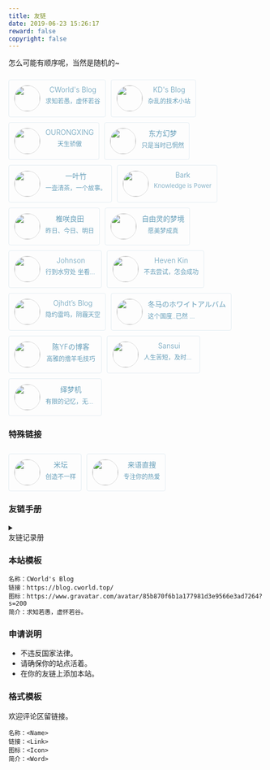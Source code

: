 ```yaml
---
title: 友链
date: 2019-06-23 15:26:17
reward: false
copyright: false
---
```


怎么可能有顺序呢，当然是随机的~

<div class="friends">
    <a class="brick" href="https://blog.cworld.top/">
        <img class="blog-avatar" src="https://www.gravatar.com/avatar/85b870f6b1a177981d3e9566e3ad7264?s=200">
        <div class="container">
            <div class="name">CWorld's Blog</div>
            <div class="motto">求知若愚，虚怀若谷</div>
        </div>
    </a>
    <a class="brick" href="https://www.kindyear.cn">
        <img class="blog-avatar" src="https://www.kindyear.cn/wp-content/uploads/2020/02/%E5%A4%B4%E5%83%8F.png">
        <div class="container">
            <div class="name">KD's Blog</div>
            <div class="motto">杂乱的技术小站</div>
        </div>
    </a>
    <a class="brick" href="https://orxing.top">
        <img class="blog-avatar" src="https://orxing.top/img/avatar.jpg">
        <div class="container">
            <div class="name">OURONGXING</div>
            <div class="motto">天生骄傲</div>
        </div>
    </a>
    <a class="brick" href="https://blog.badapple.pro/">
        <img class="blog-avatar" src="https://secure.gravatar.com/avatar/dbccf13f3f9601f2b33ae81ddf6444ae?s=640">
        <div class="container">
            <div class="name">东方幻梦</div>
            <div class="motto">只是当时已惘然</div>
        </div>
    </a>
    <a class="brick" href="https://meyyz.cn/">
        <img class="blog-avatar" src="https://gravatar.loli.net/avatar/826f52e5853ce0ee454f9c9843be2c04?size=80&d=https%3a%2f%2fgravatar.loli.net%2favatar%2f9e63c80900d106cbbec5a9f4ea433a3e.jpg%3fsize%3d80">
        <div class="container">
            <div class="name">一叶竹</div>
            <div class="motto">一壶清茶，一个故事。</div>
        </div>
    </a>
    <a class="brick" href="https://guguga.cn/">
        <img class="blog-avatar" src="https://s2.ax1x.com/2019/07/22/ePRmnO.png">
        <div class="container">
            <div class="name">Bark</div>
            <div class="motto">Knowledge is Power</div>
        </div>
    </a>
    <a class="brick" href="https://sanshiliuxiao.gitee.io/">
        <img class="blog-avatar" src="https://i.loli.net/2019/01/28/5c4eca46c1d0b.png">
        <div class="container">
            <div class="name">椎咲良田</div>
            <div class="motto">昨日、今日、明日</div>
        </div>
    </a>
    <a class="brick" href="https://lemonadorable.gitee.io/">
        <img class="blog-avatar" src="https://lemonadorable.gitee.io/img/avatar.png">
        <div class="container">
            <div class="name">自由灵的梦境</div>
            <div class="motto">愿美梦成真</div>
        </div>
    </a>
    <a class="brick" href="https://johnsonlee.site/">
        <img class="blog-avatar" src="https://www.gravatar.com/avatar/f1e524cb14becd8a383b053699c61d15">
        <div class="container">
            <div class="name">Johnson</div>
            <div class="motto long">行到水穷处 坐看云起时</div>
        </div>
    </a>
    <a class="brick" href="https://www.bugteam.cn">
        <img class="blog-avatar" src="https://cdn.v2ex.com/gravatar/2516d266850c3516962f9df809b417a3">
        <div class="container">
            <div class="name">Heven Kin</div>
            <div class="motto">不去尝试，怎会成功</div>
        </div>
    </a>
    <a class="brick" href="https://blog.ojhdt.com/">
        <img class="blog-avatar" src="https://blog.ojhdt.com/icon.png">
        <div class="container">
            <div class="name">Ojhdt’s Blog</div>
            <div class="motto">隐约雷鸣，阴霾天空</div>
        </div>
    </a>
    <a class="brick" href="https://shimizublog.cn" target="_blank">
        <img class="blog-avatar" src="https://cdn.jsdelivr.net/gh/826990071/shimizu@v1.2.1/pixiv=id=60653379.jpg">
        <div class="container">
            <div class="name">冬马のホワイトアルバム</div>
            <div class="motto long">这个国度..已然 没有我的容身之处了</div>
        </div>
    </a>
    <a class="brick" href="https://blog.cyfan.top" target="_blank">
        <img class="blog-avatar" src="https://npm.elemecdn.com/chenyfan-oss@3">
        <div class="container">
            <div class="name">陈YFの博客</div>
            <div class="motto long">高雅的撸羊毛技巧</div>
        </div>
    </a>
    <a class="brick" href="https://www.sansuiya.top" target="_blank">
        <img class="blog-avatar" src="https://www.gravatar.com/avatar/4fdc8bc2ce1b784d50e9abbf27a1cdde?s=160">
        <div class="container">
            <div class="name">Sansui</div>
            <div class="motto long">人生苦短，及时行乐。</div>
        </div>
    </a>
    <a class="brick" href="https://kurumit3.top" target="_blank">
        <img class="blog-avatar" src="https://rmt.dogedoge.com/fetch/kurumit3/storage/avatar.jpg?fmt=webp">
        <div class="container">
            <div class="name">绎梦机</div>
            <div class="motto long">有限的记忆，无限的梦</div>
        </div>
    </a>
</div>

### 特殊链接

<div class="friends">
    <a class="brick" href="https://www.bandbbs.cn/">
        <img class="blog-avatar" src="https://cdn.jsdelivr.net/gh/Bandbbs/Bandbbs_CDN@1.5/PWA/pwa_logo.png">
        <div class="container">
            <div class="name">米坛</div>
            <div class="motto">创造不一样</div>
        </div>
    </a>
    <a class="brick" href="http://www.zhisou.cc">
        <img class="blog-avatar" src="https://secure.gravatar.com/avatar/1ee71d9da3b0fc793f4ad544533ebde4?s=200">
        <div class="container">
            <div class="name">来语直搜</div>
            <div class="motto">专注你的热爱</div>
        </div>
    </a>
</div>

### 友链手册

<details>
<summary style="outline:none">
<div class="title">友链记录册</div>
</summary>
<div class="item">
    <li>2020 09 36 —— 墨兰 修改</li>
    <li>2020 07 09 —— 蒟蒻のBLOG 离开</li>
    <li>2020 07 09 —— Vexsy 离开</li>
    <li>2020 07 07 —— Raaynk’s Blog 消失</li>
    <li>2020 07 07 —— 冬马的白色相簿 回归</li>
    <li>2021 02 22 —— 半叶子 离开</li>
    <li>2021 02 22 —— 冬马的白色相簿 消失</li>
    <li>2021 02 02 —— Heven Kin 回归</li>
    <li>2022 02 13 —— 理工小天使 消失</li>
</div>
</details>

<style>
.friends{display:flex;flex-wrap:wrap;}.friends .brick{-webkit-transition:all .3s ease;transition:all .3s ease;}.friends .brick{display:flex;margin:10px 10px 0 0;text-decoration:none;font-weight:300;padding:10px;background-color:#fff0;border:solid 1px #659eb929;color:#659eb9;text-align:center;border-radius:4px;overflow:hidden}.friends .brick:hover{background-color:#659eb9;color:#fff;border:solid 1px #659eb9;box-shadow:0 6px 16px 0 rgba(80, 178, 243, 0.35);}.blog-avatar:hover{animation:whirl 0.5s;}
@keyframes whirl{0%{transform:rotate(0deg);}100%{transform:rotate(360deg);}}.friends .brick:active{-webkit-transform:scale(0.95);-moz-transform:scale(0.95);-ms-transform:scale(0.95);-o-transform:scale(0.95);transform:scale(0.95);}.friends .brick .blog-avatar{background-color:#fff0;color:#fff;border:solid 1px #dbdbdb;border-radius:50%;width:50px;height:50px;}.friends .brick .container{margin-left:10px;}.friends .brick .container .name{font-size:14px;}.friends .brick .container .motto{font-size:12px;margin-top:5px;-webkit-box-orient:vertical;-webkit-line-clamp:1;}
@media(max-width:450px){.friends .brick{width:100%;}.friends .brick .container{margin-left:0;width:100%;}.motto{width: 100% !important;}}.motto.long{width:100px;overflow:hidden;text-overflow:ellipsis;white-space:nowrap;}.mdui-panel-item[open] .mdui-panel-item-arrow{transform:rotate(180deg);}.mdui-panel-item-body {height:auto!important;}
</style>

### 本站模板

```CWorld
名称：CWorld's Blog
链接：https://blog.cworld.top/
图标：https://www.gravatar.com/avatar/85b870f6b1a177981d3e9566e3ad7264?s=200
简介：求知若愚，虚怀若谷。
```

### 申请说明

- 不违反国家法律。
- 请确保你的站点活着。
- 在你的友链上添加本站。

### 格式模板

欢迎评论区留链接。

```Example
名称：<Name>
链接：<Link>
图标：<Icon>
简介：<Word>
```
